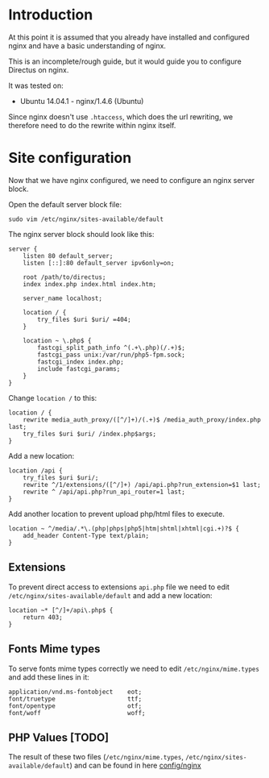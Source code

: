 # Introduction
At this point it is assumed that you already have installed and configured nginx and have a basic understanding of nginx.

This is an incomplete/rough guide, but it would guide you to configure Directus on nginx.
 
It was tested on:
- Ubuntu 14.04.1 - nginx/1.4.6 (Ubuntu)

Since nginx doesn't use `.htaccess`, which does the url rewriting, we therefore need to do the rewrite within nginx itself.

# Site configuration

Now that we have nginx configured, we need to configure an nginx server block.

Open the default server block file:
```
sudo vim /etc/nginx/sites-available/default
```

The nginx server block should look like this:

```
server {
    listen 80 default_server;
    listen [::]:80 default_server ipv6only=on;

    root /path/to/directus;
    index index.php index.html index.htm;

    server_name localhost;

    location / {
        try_files $uri $uri/ =404;
    }
    
    location ~ \.php$ {
        fastcgi_split_path_info ^(.+\.php)(/.+)$;
        fastcgi_pass unix:/var/run/php5-fpm.sock;
        fastcgi_index index.php;
        include fastcgi_params;
    }
}
```

Change `location /` to this:
```
location / {
    rewrite media_auth_proxy/([^/]+)/(.+)$ /media_auth_proxy/index.php last;
    try_files $uri $uri/ /index.php$args;
}
```

Add a new location:
```
location /api {
    try_files $uri $uri/;
    rewrite ^/1/extensions/([^/]+) /api/api.php?run_extension=$1 last;
    rewrite ^ /api/api.php?run_api_router=1 last;
}
```

Add another location to prevent upload php/html files to execute.
```
location ~ ^/media/.*\.(php|phps|php5|htm|shtml|xhtml|cgi.+)?$ {
    add_header Content-Type text/plain;
}
```

## Extensions
To prevent direct access to extensions `api.php` file we need to edit `/etc/nginx/sites-available/default` and add a new location:

```
location ~* [^/]+/api\.php$ {
    return 403;
}
```

## Fonts Mime types

To serve fonts mime types correctly we need to edit `/etc/nginx/mime.types` and add these lines in it:
```
application/vnd.ms-fontobject    eot;
font/truetype                    ttf;
font/opentype                    otf;
font/woff                        woff;
```


## PHP Values **[TODO]**

The result of these two files (`/etc/nginx/mime.types`, `/etc/nginx/sites-available/default`) and  can be found in here [config/nginx](https://github.com/RNGR/directus-vagrant/tree/master/config/nginx)